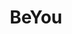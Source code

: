 ---
key: project
order: 998
title: BeYou
url: https://beyou-lgbt.fr/
img:
  url: "/images/beyouProject.jpg"
  alt: Screenshot du site beyou
tags: ["Design", "Développement", "Gatsbyjs"]
text: BeYou est une communauté active et bienveillante qui a pour objectif principal le soutien et l'accompagnement des membres. La communauté est principalement active sur la platforme discord.
show: true
---
